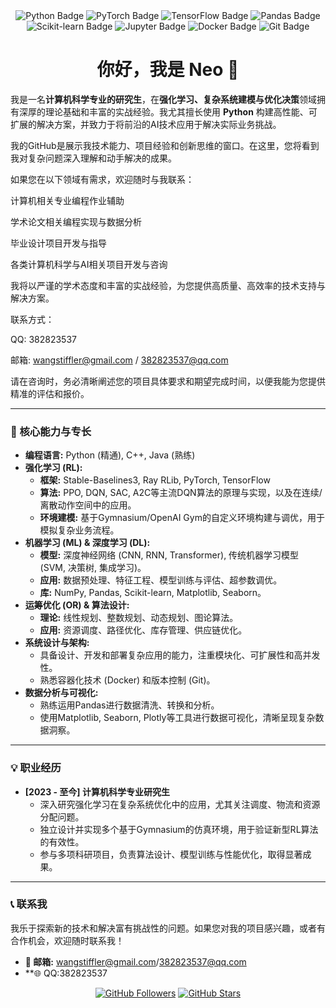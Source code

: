 <div align="center">
  <img src="https://img.shields.io/badge/Python-3776AB?style=for-the-badge&logo=python&logoColor=white" alt="Python Badge">
  <img src="https://img.shields.io/badge/PyTorch-EE4C2C?style=for-the-badge&logo=pytorch&logoColor=white" alt="PyTorch Badge">
  <img src="https://img.shields.io/badge/TensorFlow-FF6F00?style=for-the-badge&logo=tensorflow&logoColor=white" alt="TensorFlow Badge">
  <img src="https://img.shields.io/badge/Pandas-150458?style=for-the-badge&logo=pandas&logoColor=white" alt="Pandas Badge">
  <img src="https://img.shields.io/badge/Scikit_learn-F7931E?style=for-the-badge&logo=scikit-learn&logoColor=white" alt="Scikit-learn Badge">
  <img src="https://img.shields.io/badge/Jupyter-F37626?style=for-the-badge&logo=jupyter&logoColor=white" alt="Jupyter Badge">
  <img src="https://img.shields.io/badge/Docker-2496ED?style=for-the-badge&logo=docker&logoColor=white" alt="Docker Badge">
  <img src="https://img.shields.io/badge/Git-F05032?style=for-the-badge&logo=git&logoColor=white" alt="Git Badge">
</div>

<h1 align="center">你好，我是 Neo 👋</h1>

我是一名**计算机科学专业的研究生**，在**强化学习、复杂系统建模与优化决策**领域拥有深厚的理论基础和丰富的实战经验。我尤其擅长使用 **Python** 构建高性能、可扩展的解决方案，并致力于将前沿的AI技术应用于解决实际业务挑战。

我的GitHub是展示我技术能力、项目经验和创新思维的窗口。在这里，您将看到我对复杂问题深入理解和动手解决的成果。

如果您在以下领域有需求，欢迎随时与我联系：

计算机相关专业编程作业辅助

学术论文相关编程实现与数据分析

毕业设计项目开发与指导

各类计算机科学与AI相关项目开发与咨询

我将以严谨的学术态度和丰富的实战经验，为您提供高质量、高效率的技术支持与解决方案。

联系方式：

QQ: 382823537

邮箱: wangstiffler@gmail.com / 382823537@qq.com

请在咨询时，务必清晰阐述您的项目具体要求和期望完成时间，以便我能为您提供精准的评估和报价。

---

### 🌟 核心能力与专长

*   **编程语言:** Python (精通), C++, Java (熟练)
*   **强化学习 (RL):**
    *   **框架:** Stable-Baselines3, Ray RLib, PyTorch, TensorFlow
    *   **算法:** PPO, DQN, SAC, A2C等主流DQN算法的原理与实现，以及在连续/离散动作空间中的应用。
    *   **环境建模:** 基于Gymnasium/OpenAI Gym的自定义环境构建与调优，用于模拟复杂业务流程。
*   **机器学习 (ML) & 深度学习 (DL):**
    *   **模型:** 深度神经网络 (CNN, RNN, Transformer), 传统机器学习模型 (SVM, 决策树, 集成学习)。
    *   **应用:** 数据预处理、特征工程、模型训练与评估、超参数调优。
    *   **库:** NumPy, Pandas, Scikit-learn, Matplotlib, Seaborn。
*   **运筹优化 (OR) & 算法设计:**
    *   **理论:** 线性规划、整数规划、动态规划、图论算法。
    *   **应用:** 资源调度、路径优化、库存管理、供应链优化。
*   **系统设计与架构:**
    *   具备设计、开发和部署复杂应用的能力，注重模块化、可扩展性和高并发性。
    *   熟悉容器化技术 (Docker) 和版本控制 (Git)。
*   **数据分析与可视化:**
    *   熟练运用Pandas进行数据清洗、转换和分析。
    *   使用Matplotlib, Seaborn, Plotly等工具进行数据可视化，清晰呈现复杂数据洞察。

---

### 💡 职业经历
*   **[2023 - 至今] 计算机科学专业研究生**
    *   深入研究强化学习在复杂系统优化中的应用，尤其关注调度、物流和资源分配问题。
    *   独立设计并实现多个基于Gymnasium的仿真环境，用于验证新型RL算法的有效性。
    *   参与多项科研项目，负责算法设计、模型训练与性能优化，取得显著成果。

---


### 📞 联系我

我乐于探索新的技术和解决富有挑战性的问题。如果您对我的项目感兴趣，或者有合作机会，欢迎随时联系我！

*   **📧 邮箱:** wangstiffler@gmail.com/382823537@qq.com
*   **🌐 QQ:382823537
<p align="center">
  <a href="https://github.com/YourUsername?tab=followers"><img src="https://img.shields.io/github/followers/YourUsername?style=social" alt="GitHub Followers"></a>
  <a href="https://github.com/YourUsername?tab=repositories"><img src="https://img.shields.io/github/stars/YourUsername?style=social" alt="GitHub Stars"></a>
</p>

